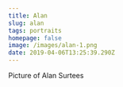 ```yaml
---
title: Alan
slug: alan
tags: portraits
homepage: false
image: /images/alan-1.png
date: 2019-04-06T13:25:39.290Z
---
```

Picture of Alan Surtees
